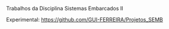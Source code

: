 Trabalhos da Disciplina Sistemas Embarcados II

Experimental: https://github.com/GUI-FERREIRA/Projetos_SEMB
